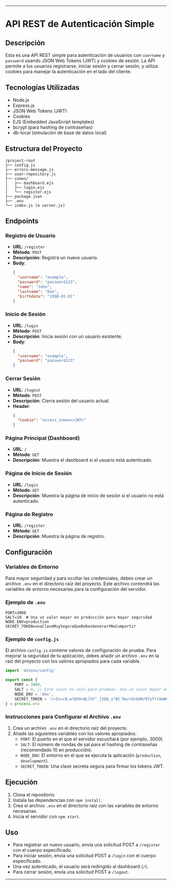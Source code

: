 
---

# API REST de Autenticación Simple

## Descripción

Esta es una API REST simple para autenticación de usuarios con `username` y `password` usando JSON Web Tokens (JWT) y cookies de sesión. La API permite a los usuarios registrarse, iniciar sesión y cerrar sesión, y utiliza cookies para manejar la autenticación en el lado del cliente.

## Tecnologías Utilizadas

- Node.js
- Express.js
- JSON Web Tokens (JWT)
- Cookies
- EJS (Embedded JavaScript templates)
- bcrypt (para hashing de contraseñas)
- db-local (simulación de base de datos local)

## Estructura del Proyecto

```
/project-root
├── config.js
├── errors-message.js
├── user-repository.js
├── views/
│   ├── dashboard.ejs
│   ├── login.ejs
│   └── register.ejs
├── package.json
├── .env
└── index.js (o server.js)
```

## Endpoints

### Registro de Usuario

- **URL**: `/register`
- **Método**: `POST`
- **Descripción**: Registra un nuevo usuario.
- **Body**:
  ```json
  {
    "username": "example",
    "password": "password123",
    "name": "John",
    "lastname": "Doe",
    "birthdate": "1990-01-01"
  }
  ```

### Inicio de Sesión

- **URL**: `/login`
- **Método**: `POST`
- **Descripción**: Inicia sesión con un usuario existente.
- **Body**:
  ```json
  {
    "username": "example",
    "password": "password123"
  }
  ```

### Cerrar Sesión

- **URL**: `/logout`
- **Método**: `POST`
- **Descripción**: Cierra sesión del usuario actual.
- **Header**: 
  ```json
  {
    "Cookie": "access_token=<JWT>"
  }
  ```

### Página Principal (Dashboard)

- **URL**: `/`
- **Método**: `GET`
- **Descripción**: Muestra el dashboard si el usuario está autenticado.

### Página de Inicio de Sesión

- **URL**: `/login`
- **Método**: `GET`
- **Descripción**: Muestra la página de inicio de sesión si el usuario no está autenticado.

### Página de Registro

- **URL**: `/register`
- **Método**: `GET`
- **Descripción**: Muestra la página de registro.

## Configuración

### Variables de Entorno

Para mayor seguridad y para ocultar las credenciales, debes crear un archivo `.env` en el directorio raíz del proyecto. Este archivo contendrá las variables de entorno necesarias para la configuración del servidor.

### Ejemplo de `.env`

```env
PORT=3000
SALT=10  # Usa un valor mayor en producción para mayor seguridad
NODE_ENV=production
SECRET_TOKEN=unaClaveMuySeguraQueDebesGenerarYNoCompartir
```

### Ejemplo de `config.js`

El archivo `config.js` contiene valores de configuración de prueba. Para mejorar la seguridad de tu aplicación, debes añadir un archivo `.env` en la raíz del proyecto con los valores apropiados para cada variable.

```javascript
import 'dotenv/config'

export const { 
    PORT = 3000,
    SALT = 4, // Este valor es solo para pruebas. Usa un valor mayor en producción.
    NODE_ENV = 'dev',
    SECRET_TOKEN = 'c>5s=cB;w?@h9<@L]%F"_[SQQ_a"B{`Rw/=5n$O#/RTyT+)OwWPiNdMDoW&z^Y@' // Valor de prueba
} = process.env
```

### Instrucciones para Configurar el Archivo `.env`

1. Crea un archivo `.env` en el directorio raíz del proyecto.
2. Añade las siguientes variables con los valores apropiados:
   - `PORT`: El puerto en el que el servidor escuchará (por ejemplo, 3000).
   - `SALT`: El número de rondas de sal para el hashing de contraseñas (recomendado 10 en producción).
   - `NODE_ENV`: El entorno en el que se ejecuta la aplicación (`production`, `development`).
   - `SECRET_TOKEN`: Una clave secreta segura para firmar los tokens JWT.

## Ejecución

1. Clona el repositorio.
2. Instala las dependencias con `npm install`.
3. Crea el archivo `.env` en el directorio raíz con las variables de entorno necesarias.
4. Inicia el servidor con `npm start`.

## Uso

- Para registrar un nuevo usuario, envía una solicitud POST a `/register` con el cuerpo especificado.
- Para iniciar sesión, envía una solicitud POST a `/login` con el cuerpo especificado.
- Una vez autenticado, el usuario será redirigido al dashboard (`/`).
- Para cerrar sesión, envía una solicitud POST a `/logout`.

---